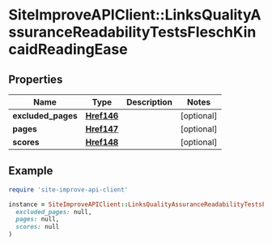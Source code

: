 # SiteImproveAPIClient::LinksQualityAssuranceReadabilityTestsFleschKincaidReadingEase

## Properties

| Name | Type | Description | Notes |
| ---- | ---- | ----------- | ----- |
| **excluded_pages** | [**Href146**](Href146.md) |  | [optional] |
| **pages** | [**Href147**](Href147.md) |  | [optional] |
| **scores** | [**Href148**](Href148.md) |  | [optional] |

## Example

```ruby
require 'site-improve-api-client'

instance = SiteImproveAPIClient::LinksQualityAssuranceReadabilityTestsFleschKincaidReadingEase.new(
  excluded_pages: null,
  pages: null,
  scores: null
)
```

